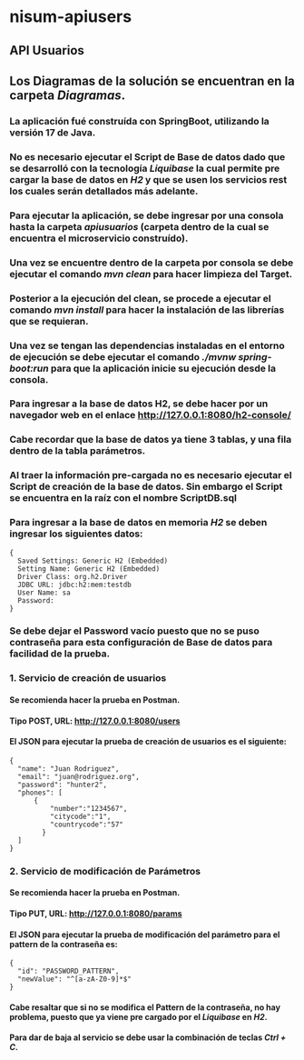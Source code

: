 # nisum-apiusers
## API Usuarios
## Los Diagramas de la solución se encuentran en la carpeta *Diagramas*.
### La aplicación fué construída con SpringBoot, utilizando la versión 17 de Java.
### No es necesario ejecutar el Script de Base de datos dado que se desarrolló con la tecnología *Liquibase* la cual permite pre cargar la base de datos en *H2* y que se usen los servicios rest los cuales serán detallados más adelante.
### Para ejecutar la aplicación, se debe ingresar por una consola hasta la carpeta *apiusuarios* (carpeta dentro de la cual se encuentra el microservicio construído).
### Una vez se encuentre dentro de la carpeta por consola se debe ejecutar el comando ***mvn clean*** para hacer limpieza del Target.
### Posterior a la ejecución del clean, se procede a ejecutar el comando ***mvn install*** para hacer la instalación de las librerías que se requieran.
### Una vez se tengan las dependencias instaladas en el entorno de ejecución se debe ejecutar el comando ***./mvnw spring-boot:run*** para que la aplicación inicie su ejecución desde la consola.
### Para ingresar a la base de datos H2, se debe hacer por un navegador web en el enlace http://127.0.0.1:8080/h2-console/
### Cabe recordar que la base de datos ya tiene 3 tablas, y una fila dentro de la tabla parámetros.
### Al traer la información pre-cargada no es necesario ejecutar el Script de creación de la base de datos. Sin embargo el Script se encuentra en la raíz con el nombre **ScriptDB.sql**
### Para ingresar a la base de datos en memoria *H2* se deben ingresar los siguientes datos:
```
{
  Saved Settings: Generic H2 (Embedded)
  Setting Name: Generic H2 (Embedded)
  Driver Class: org.h2.Driver
  JDBC URL: jdbc:h2:mem:testdb
  User Name: sa
  Password:
}
``` 
### Se debe dejar el Password vacío puesto que no se puso contraseña para esta configuración de Base de datos para facilidad de la prueba.
### 1. Servicio de creación de usuarios
#### Se recomienda hacer la prueba en Postman.
#### Tipo POST, URL: http://127.0.0.1:8080/users
#### El JSON para ejecutar la prueba de creación de usuarios es el siguiente:
```
{
  "name": "Juan Rodriguez",
  "email": "juan@rodriguez.org",
  "password": "hunter2",
  "phones": [
      {
          "number":"1234567",
          "citycode":"1",
          "countrycode":"57"
        }
  ]
}
```
### 2. Servicio de modificación de Parámetros
#### Se recomienda hacer la prueba en Postman.
#### Tipo PUT, URL: http://127.0.0.1:8080/params
#### El JSON para ejecutar la prueba de modificación del parámetro para el pattern de la contraseña es:
```
{
  "id": "PASSWORD_PATTERN",
  "newValue": "^[a-zA-Z0-9]*$"
}
```
#### Cabe resaltar que si no se modifica el Pattern de la contraseña, no hay problema, puesto que ya viene pre cargado por el *Liquibase* en *H2*.
#### Para dar de baja al servicio se debe usar la combinación de teclas ***Ctrl + C***.